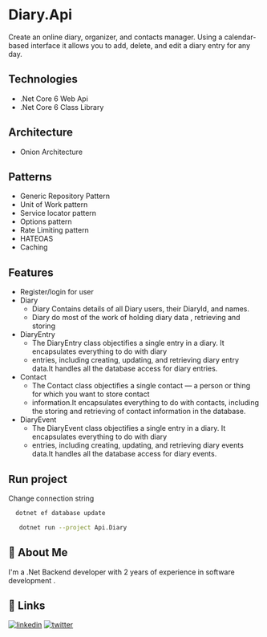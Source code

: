 
# Diary.Api

Create an online diary, organizer, and contacts manager. Using a calendar-based interface it allows
you to add, delete, and edit a diary entry for any day. 

## Technologies

* .Net Core 6 Web Api 
* .Net Core 6  Class Library



## Architecture 

* Onion Architecture
## Patterns

* Generic Repository Pattern
* Unit of Work pattern
* Service locator pattern 
* Options pattern
* Rate Limiting pattern
* HATEOAS 
* Caching 
## Features

- Register/login for user
- Diary
    *  Diary Contains details of all  Diary users, their DiaryId, and names.
    *  Diary do most of the work of holding diary data , retrieving and storing
- DiaryEntry
    * The DiaryEntry class objectifies a single entry in a diary. It encapsulates everything to do with diary
    * entries, including creating, updating, and retrieving diary entry data.It handles all the database access for diary entries.
- Contact
    * The Contact class objectifies a single contact — a person or thing for which you want to store contact
    * information.It encapsulates everything to do with contacts, including the storing and retrieving of contact information in the database.
- DiaryEvent
    * The DiaryEvent class objectifies a single entry in a diary. It encapsulates everything to do with diary
    * entries, including creating, updating, and retrieving diary events data.It handles all the database access for diary events.



##  Run project

Change connection string 

```bash
  dotnet ef database update
```

```bash
   dotnet run --project Api.Diary
```


## 🚀 About Me
I'm a .Net Backend developer with 2 years of experience in software development .


## 🔗 Links
[![linkedin](https://img.shields.io/badge/linkedin-0A66C2?style=for-the-badge&logo=linkedin&logoColor=white)](https://www.linkedin.com/in/khaled-soltan/)
[![twitter](https://img.shields.io/badge/twitter-1DA1F2?style=for-the-badge&logo=twitter&logoColor=white)](https://twitter.com/KhalSoltan/)

